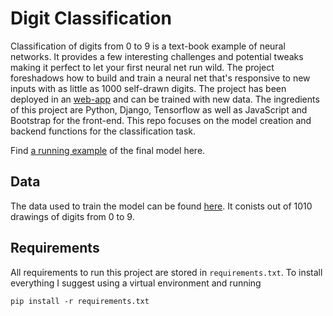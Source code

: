 # Digit Classification
Classification of digits from 0 to 9 is a text-book example of neural networks. It provides a few interesting challenges and potential tweaks making it perfect to let your first neural net run wild. The project foreshadows how to build and train a neural net that's responsive to new inputs with as little as 1000 self-drawn digits. The project has been deployed in an [web-app](http://digits.rvbin.com) and can be trained with new data. The ingredients of this project are Python, Django, Tensorflow as well as JavaScript and Bootstrap for the front-end. This repo focuses on the model creation and backend functions for the classification task.

Find [a running example](http://digits.rvbin.com) of the final model here.

## Data
The data used to train the model can be found [here](https://drive.google.com/open?id=1J1G1jK8hotALkZZWR07fTjrGfZvLkH2y). It conists out of 1010 drawings of digits from 0 to 9.

## Requirements
All requirements to run this project are stored in `requirements.txt`. To install everything I suggest using a virtual environment and running 

```pip install -r requirements.txt ```